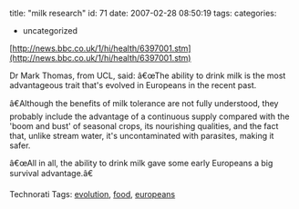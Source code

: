 title: "milk research"
id: 71
date: 2007-02-28 08:50:19
tags: 
categories: 
- uncategorized

[http://news.bbc.co.uk/1/hi/health/6397001.stm](http://news.bbc.co.uk/1/hi/health/6397001.stm)<span style="font-size:12pt;">

</span>

Dr Mark Thomas, from UCL, said: â€œThe ability to drink milk is the most advantageous trait that's evolved in Europeans in the recent past.

â€Although the benefits of milk tolerance are not fully understood, they probably include the advantage of a continuous supply compared with the 'boom and bust' of seasonal crops, its nourishing qualities, and the fact that, unlike stream water, it's uncontaminated with parasites, making it safer.

â€œAll in all, the ability to drink milk gave some early Europeans a big survival advantage.â€

<!-- technorati tags start -->

Technorati Tags: [evolution](http://www.technorati.com/tag/evolution), [food](http://www.technorati.com/tag/food), [europeans](http://www.technorati.com/tag/europeans)
<!-- technorati tags end -->
